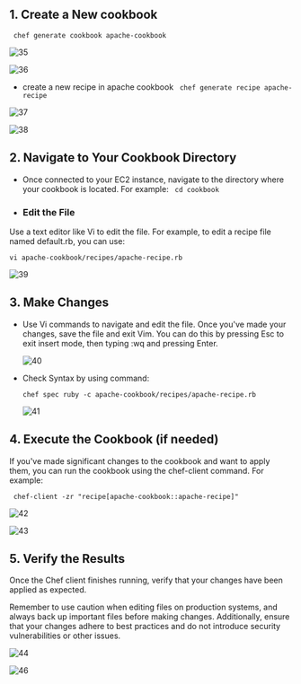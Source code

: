 ## 1. Create a New cookbook
 ``` chef generate cookbook apache-cookbook```

  ![35](https://github.com/vivek2431/Chef/assets/137812531/2a0bbedf-2f4e-44c2-ab35-1859a363b885)

  ![36](https://github.com/vivek2431/Chef/assets/137812531/aa6fa63f-1872-43f7-a7b6-6755fbcc6a9f)

- create a new recipe in apache cookbook
  ``` chef generate recipe apache-recipe```

 ![37](https://github.com/vivek2431/Chef/assets/137812531/46b264b7-391b-4f90-95f1-53a13074f98a)

![38](https://github.com/vivek2431/Chef/assets/137812531/528868b2-c1b1-474e-aeb7-43a9d751f93f)


## 2. Navigate to Your Cookbook Directory

- Once connected to your EC2 instance, navigate to the directory where your cookbook is located. For example:
  ``` cd cookbook```
-  ### Edit the File
  Use a text editor like Vi to edit the file. For example, to edit a recipe file named default.rb, you can use:
  
  ```vi apache-cookbook/recipes/apache-recipe.rb```

   ![39](https://github.com/vivek2431/Chef/assets/137812531/28b2d647-7e09-47a2-89eb-3cec1f9520b0)
   

  ## 3. Make Changes
- Use Vi commands to navigate and edit the file. Once you've made your changes, save the file and exit Vim. You can do this by pressing Esc to exit insert mode, 
 then typing :wq and pressing Enter.

  ![40](https://github.com/vivek2431/Chef/assets/137812531/49f64410-7f29-402b-a43e-fa9473a010d5)

- Check Syntax by using command:

   ```chef spec ruby -c apache-cookbook/recipes/apache-recipe.rb```

   ![41](https://github.com/vivek2431/Chef/assets/137812531/43dfd0a0-d1b8-49f2-aa0f-2da9e0f286d1)

## 4. Execute the Cookbook (if needed)
 If you've made significant changes to the cookbook and want to apply them, you can run the cookbook using the chef-client command. For example:

  ``` chef-client -zr "recipe[apache-cookbook::apache-recipe]"```
  
   ![42](https://github.com/vivek2431/Chef/assets/137812531/0fa4e788-f922-4cb3-9538-793096684a53)

   ![43](https://github.com/vivek2431/Chef/assets/137812531/6ec0940e-747d-4cd8-ab30-8e3a8d643472)

## 5.  Verify the Results
Once the Chef client finishes running, verify that your changes have been applied as expected.

Remember to use caution when editing files on production systems, and always back up important files before making changes. Additionally, ensure that your changes adhere to best practices and do not 
introduce security vulnerabilities or other issues.

 ![44](https://github.com/vivek2431/Chef/assets/137812531/fe99ffd0-6057-4281-86ef-6ae02ace2a8b)

 ![46](https://github.com/vivek2431/Chef/assets/137812531/4687c42f-a94f-4a52-8862-0bc6673b6d8b)







